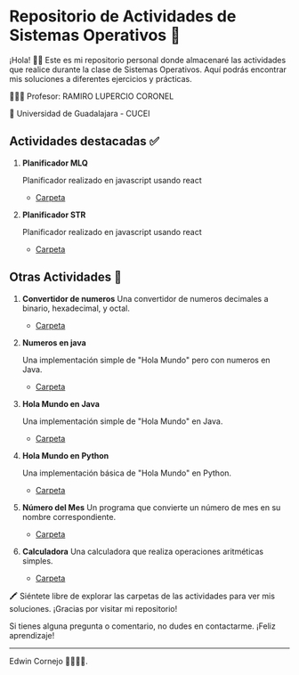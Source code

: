# Repositorio de Actividades de Sistemas Operativos 🌿

¡Hola! 👋🏻 Este es mi repositorio personal donde almacenaré las actividades que realice durante la clase de Sistemas Operativos. Aquí podrás encontrar mis soluciones a diferentes ejercicios y prácticas.

🧑🏻‍🏫 Profesor: RAMIRO LUPERCIO CORONEL

🏫 Universidad de Guadalajara - CUCEI


## Actividades destacadas ✅

1. **Planificador MLQ**

   Planificador realizado en javascript usando react 
   - [Carpeta](./mlq/)

2. **Planificador STR**

   Planificador realizado en javascript usando react 
   - [Carpeta](./str-vite/)


## Otras Actividades 🌱

1. **Convertidor de numeros**
   Una convertidor de numeros decimales a binario, hexadecimal, y octal.
   - [Carpeta](./BinarioCalculadora/)

2. **Numeros en java**

   Una implementación simple de "Hola Mundo" pero con numeros en Java.
   - [Carpeta](./Numeros)

3. **Hola Mundo en Java**

   Una implementación simple de "Hola Mundo" en Java.
   - [Carpeta](./PRACTICAS1,2,3/HelloJava)

4. **Hola Mundo en Python**
   
   Una implementación básica de "Hola Mundo" en Python.
   -  [Carpeta](./PRACTICAS1,2,3/HelloPython)

5. **Número del Mes**
   Un programa que convierte un número de mes en su nombre correspondiente.
   - [Carpeta](./PRACTICAS1,2,3/NumeroMes)

6. **Calculadora**
   Una calculadora que realiza operaciones aritméticas simples.
   - [Carpeta](./PRACTICAS1,2,3/Calculadora)




🖍️ Siéntete libre de explorar las carpetas de las actividades para ver mis soluciones. ¡Gracias por visitar mi repositorio!

Si tienes alguna pregunta o comentario, no dudes en contactarme. ¡Feliz aprendizaje!

--------------------------------------------

Edwin Cornejo 👨🏻‍💻💚.
